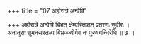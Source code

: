 +++
title = "07 अहोरात्रे अन्वेषि"

+++
अहोरात्रे अन्वेषि बिभ्रत् क्षेम्यस्तिष्ठन् प्रतरणः सुवीरः ।  
अनातुराः सुमनसस्तल्प बिभ्रज्ज्योगेव नः पुरुषगन्धिरेधि ॥ ७ ॥